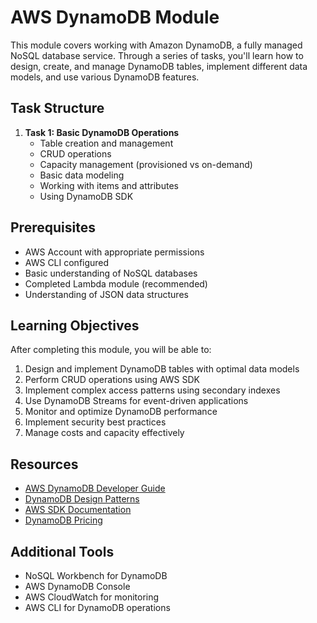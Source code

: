 # AWS DynamoDB Module

This module covers working with Amazon DynamoDB, a fully managed NoSQL database service. Through a series of tasks, you'll learn how to design, create, and manage DynamoDB tables, implement different data models, and use various DynamoDB features.

## Task Structure

1. **Task 1: Basic DynamoDB Operations**
   - Table creation and management
   - CRUD operations
   - Capacity management (provisioned vs on-demand)
   - Basic data modeling
   - Working with items and attributes
   - Using DynamoDB SDK

## Prerequisites

- AWS Account with appropriate permissions
- AWS CLI configured
- Basic understanding of NoSQL databases
- Completed Lambda module (recommended)
- Understanding of JSON data structures

## Learning Objectives

After completing this module, you will be able to:

1. Design and implement DynamoDB tables with optimal data models
2. Perform CRUD operations using AWS SDK
3. Implement complex access patterns using secondary indexes
4. Use DynamoDB Streams for event-driven applications
5. Monitor and optimize DynamoDB performance
6. Implement security best practices
7. Manage costs and capacity effectively

## Resources

- [AWS DynamoDB Developer Guide](https://docs.aws.amazon.com/amazondynamodb/latest/developerguide/)
- [DynamoDB Design Patterns](https://docs.aws.amazon.com/amazondynamodb/latest/developerguide/best-practices.html)
- [AWS SDK Documentation](https://docs.aws.amazon.com/sdk-for-javascript/v3/developer-guide/dynamodb-examples.html)
- [DynamoDB Pricing](https://aws.amazon.com/dynamodb/pricing/)

## Additional Tools

- NoSQL Workbench for DynamoDB
- AWS DynamoDB Console
- AWS CloudWatch for monitoring
- AWS CLI for DynamoDB operations 